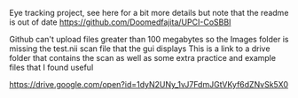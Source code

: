 Eye tracking project, see here for a bit more details but note that the readme is out of date 
https://github.com/Doomedfajita/UPCI-CoSBBI


Github can't upload files greater than 100 megabytes so the Images folder is missing the test.nii scan file that the gui displays
This is a link to a drive folder that contains the scan as well as some extra practice and example files that I found useful

https://drive.google.com/open?id=1dyN2UNy_1vJ7FdmJGtVKyf6dZNvSk5X0
